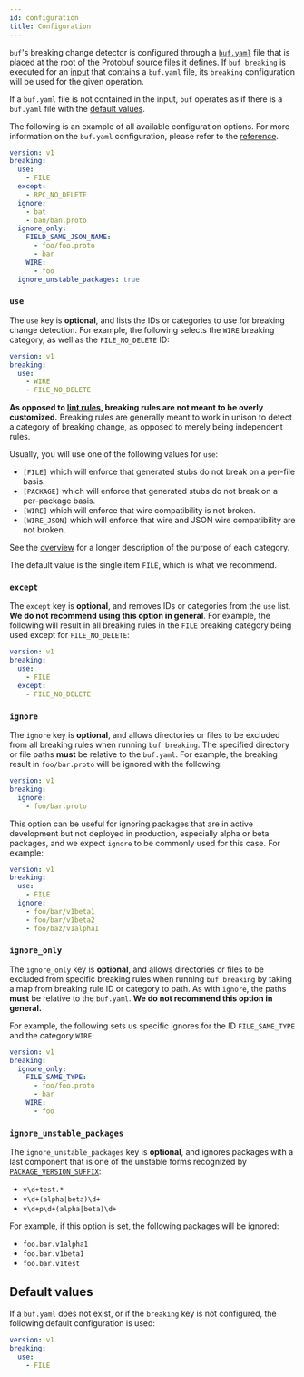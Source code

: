 ```yaml
---
id: configuration
title: Configuration
---
```


`buf`'s breaking change detector is configured through a [`buf.yaml`](../configuration/v1/buf-yaml.md) file
that is placed at the root of the Protobuf source files it defines. If `buf breaking` is executed for an [input](../reference/inputs.md)
that contains a `buf.yaml` file, its `breaking` configuration will be used for the given operation.

If a `buf.yaml` file is not contained in the input, `buf` operates as if there is a
`buf.yaml` file with the [default values](#default-values).

The following is an example of all available configuration options. For more information on the `buf.yaml`
configuration, please refer to the [reference](../configuration/v1/buf-yaml.md).

```yaml title="buf.yaml"
version: v1
breaking:
  use:
    - FILE
  except:
    - RPC_NO_DELETE
  ignore:
    - bat
    - ban/ban.proto
  ignore_only:
    FIELD_SAME_JSON_NAME:
      - foo/foo.proto
      - bar
    WIRE:
      - foo
  ignore_unstable_packages: true
```

### `use`

The `use` key is **optional**, and lists the IDs or categories to use for breaking change detection.
For example, the following selects the `WIRE` breaking category, as well as the `FILE_NO_DELETE` ID:

```yaml title="buf.yaml"
version: v1
breaking:
  use:
    - WIRE
    - FILE_NO_DELETE
```

**As opposed to [lint rules](../lint/rules.md), breaking rules are not meant to be overly customized.** Breaking
rules are generally meant to work in unison to detect a category of breaking change, as opposed
to merely being independent rules.

Usually, you will use one of the following values for `use`:

- `[FILE]` which will enforce that generated stubs do not break on a per-file basis.
- `[PACKAGE]` which will enforce that generated stubs do not break on a per-package basis.
- `[WIRE]` which will enforce that wire compatibility is not broken.
- `[WIRE_JSON]` which will enforce that wire and JSON wire compatibility are not broken.

See the [overview](overview.md) for a longer description of the purpose of each category.

The default value is the single item `FILE`, which is what we recommend.

### `except`

The `except` key is **optional**, and removes IDs or categories from the `use` list. **We do not recommend using
this option in general**. For example, the following will result in all breaking rules in the `FILE` breaking
category being used except for `FILE_NO_DELETE`:

```yaml title="buf.yaml"
version: v1
breaking:
  use:
    - FILE
  except:
    - FILE_NO_DELETE
```

### `ignore`

The `ignore` key is **optional**, and allows directories or files to be excluded from all breaking
rules when running `buf breaking`. The specified directory or file paths **must** be relative to the
`buf.yaml`. For example, the breaking result in `foo/bar.proto` will be ignored with the following:

```yaml title="buf.yaml"
version: v1
breaking:
  ignore:
    - foo/bar.proto
```

This option can be useful for ignoring packages that are in active development but not deployed in production,
especially alpha or beta packages, and we expect `ignore` to be commonly used for this case. For example:

```yaml title="buf.yaml"
version: v1
breaking:
  use:
    - FILE
  ignore:
    - foo/bar/v1beta1
    - foo/bar/v1beta2
    - foo/baz/v1alpha1
```

### `ignore_only`

The `ignore_only` key is **optional**, and allows directories or files to be excluded from specific breaking
rules when running `buf breaking` by taking a map from breaking rule ID or category to path. As with `ignore`,
the paths **must** be relative to the `buf.yaml`. **We do not recommend this option in general.**

For example, the following sets us specific ignores for the ID `FILE_SAME_TYPE` and the category `WIRE`:

```yaml title="buf.yaml"
version: v1
breaking:
  ignore_only:
    FILE_SAME_TYPE:
      - foo/foo.proto
      - bar
    WIRE:
      - foo
```

### `ignore_unstable_packages`

The `ignore_unstable_packages` key is **optional**, and ignores packages with a last component that is one of
the unstable forms recognized by [`PACKAGE_VERSION_SUFFIX`](../lint/rules.md#package_version_suffix):

  - `v\d+test.*`
  - `v\d+(alpha|beta)\d+`
  - `v\d+p\d+(alpha|beta)\d+`

For example, if this option is set, the following packages will be ignored:

  - `foo.bar.v1alpha1`
  - `foo.bar.v1beta1`
  - `foo.bar.v1test`

## Default values

If a `buf.yaml` does not exist, or if the `breaking` key is not configured, the following default
configuration is used:

```yaml title="buf.yaml"
version: v1
breaking:
  use:
    - FILE
```
